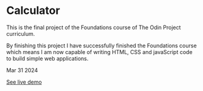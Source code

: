 # Calculator

This is the final project of the Foundations course
of The Odin Project curriculum.

By finishing this project I have successfully finished
the Foundations course which means I am now capable of writing
HTML, CSS and javaScript code to build simple web applications.

Mar 31 2024

[See live demo](https://sinabayati.github.io/calculator/)
